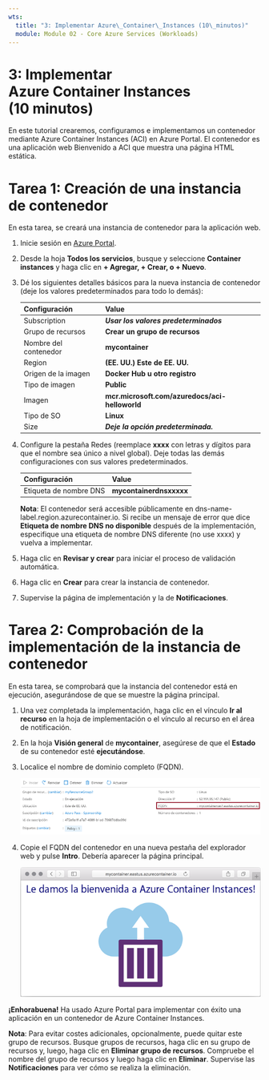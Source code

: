 ```yaml
---
wts:
  title: "3: Implementar Azure\_Container\_Instances (10\_minutos)"
  module: Module 02 - Core Azure Services (Workloads)
---
```


# <a name="03---deploy-azure-container-instances-10-min"></a>3: Implementar Azure Container Instances (10 minutos)

En este tutorial crearemos, configuramos e implementamos un contenedor mediante Azure Container Instances (ACI) en Azure Portal. El contenedor es una aplicación web Bienvenido a ACI que muestra una página HTML estática. 

# <a name="task-1-create-a-container-instance"></a>Tarea 1: Creación de una instancia de contenedor 

En esta tarea, se creará una instancia de contenedor para la aplicación web.  

1. Inicie sesión en [Azure Portal](https://portal.azure.com).

2. Desde la hoja **Todos los servicios**, busque y seleccione **Container instances** y haga clic en **+ Agregar, + Crear, o + Nuevo**. 

3. Dé los siguientes detalles básicos para la nueva instancia de contenedor (deje los valores predeterminados para todo lo demás): 

    | Configuración| Value|
    |----|----|
    | Subscription | ***Usar los valores predeterminados*** |
    | Grupo de recursos | **Crear un grupo de recursos** |
    | Nombre del contenedor| **mycontainer**|
    | Region | **(EE. UU.) Este de EE. UU.** |
    | Origen de la imagen| **Docker Hub u otro registro**|
    | Tipo de imagen| **Public**|
    | Imagen| **mcr.microsoft.com/azuredocs/aci-helloworld**|
    | Tipo de SO| **Linux** |
    | Size| ***Deje la opción predeterminada.***|


4. Configure la pestaña Redes (reemplace **xxxx** con letras y dígitos para que el nombre sea único a nivel global). Deje todas las demás configuraciones con sus valores predeterminados.

    | Configuración| Value|
    |--|--|
    | Etiqueta de nombre DNS| **mycontainerdnsxxxxx** |

    
    **Nota**: El contenedor será accesible públicamente en dns-name-label.region.azurecontainer.io. Si recibe un mensaje de error que dice **Etiqueta de nombre DNS no disponible** después de la implementación, especifique una etiqueta de nombre DNS diferente (no use xxxx) y vuelva a implementar. 

5. Haga clic en **Revisar y crear** para iniciar el proceso de validación automática.

6. Haga clic en **Crear** para crear la instancia de contenedor. 

7. Supervise la página de implementación y la de **Notificaciones**. 


# <a name="task-2-verify-deployment-of-the-container-instance"></a>Tarea 2: Comprobación de la implementación de la instancia de contenedor

En esta tarea, se comprobará que la instancia del contenedor está en ejecución, asegurándose de que se muestre la página principal.

1. Una vez completada la implementación, haga clic en el vínculo **Ir al recurso** en la hoja de implementación o el vínculo al recurso en el área de notificación.

2. En la hoja **Visión general** de **mycontainer**, asegúrese de que el **Estado** de su contenedor esté **ejecutándose**. 

3. Localice el nombre de dominio completo (FQDN).

    ![Captura de pantalla del panel de información general para el contenedor recién creado en Azure Portal, con el FQDN resaltado. ](../images/0202.png)

2. Copie el FQDN del contenedor en una nueva pestaña del explorador web y pulse **Intro**. Debería aparecer la página principal. 

    ![Captura de pantalla del mensaje de bienvenida de ACI que se muestra en un explorador web.](../images/0203.png)


**¡Enhorabuena!** Ha usado Azure Portal para implementar con éxito una aplicación en un contenedor de Azure Container Instances.

**Nota**: Para evitar costes adicionales, opcionalmente, puede quitar este grupo de recursos. Busque grupos de recursos, haga clic en su grupo de recursos y, luego, haga clic en **Eliminar grupo de recursos**. Compruebe el nombre del grupo de recursos y luego haga clic en **Eliminar**. Supervise las **Notificaciones** para ver cómo se realiza la eliminación.
